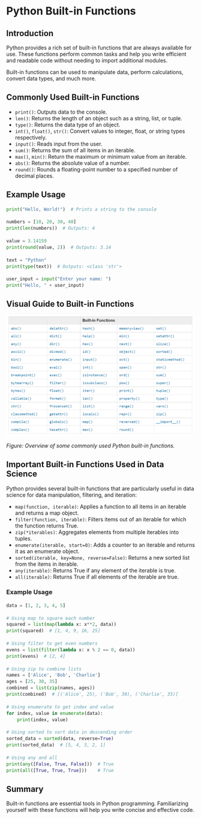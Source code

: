 # Python Built-in Functions

## Introduction
Python provides a rich set of built-in functions that are always available for use. These functions perform common tasks and help you write efficient and readable code without needing to import additional modules.

Built-in functions can be used to manipulate data, perform calculations, convert data types, and much more.

## Commonly Used Built-in Functions

- `print()`: Outputs data to the console.
- `len()`: Returns the length of an object such as a string, list, or tuple.
- `type()`: Returns the data type of an object.
- `int()`, `float()`, `str()`: Convert values to integer, float, or string types respectively.
- `input()`: Reads input from the user.
- `sum()`: Returns the sum of all items in an iterable.
- `max()`, `min()`: Return the maximum or minimum value from an iterable.
- `abs()`: Returns the absolute value of a number.
- `round()`: Rounds a floating-point number to a specified number of decimal places.

## Example Usage

```python
print("Hello, World!")  # Prints a string to the console

numbers = [10, 20, 30, 40]
print(len(numbers))  # Outputs: 4

value = 3.14159
print(round(value, 2))  # Outputs: 3.14

text = "Python"
print(type(text))  # Outputs: <class 'str'>

user_input = input("Enter your name: ")
print("Hello, " + user_input)
```

## Visual Guide to Built-in Functions

![Python Built-in Functions](../../imagedata/builtin-functions.png)

*Figure: Overview of some commonly used Python built-in functions.*

## Important Built-in Functions Used in Data Science

Python provides several built-in functions that are particularly useful in data science for data manipulation, filtering, and iteration:

- `map(function, iterable)`: Applies a function to all items in an iterable and returns a map object.
- `filter(function, iterable)`: Filters items out of an iterable for which the function returns True.
- `zip(*iterables)`: Aggregates elements from multiple iterables into tuples.
- `enumerate(iterable, start=0)`: Adds a counter to an iterable and returns it as an enumerate object.
- `sorted(iterable, key=None, reverse=False)`: Returns a new sorted list from the items in iterable.
- `any(iterable)`: Returns True if any element of the iterable is true.
- `all(iterable)`: Returns True if all elements of the iterable are true.

### Example Usage

```python
data = [1, 2, 3, 4, 5]

# Using map to square each number
squared = list(map(lambda x: x**2, data))
print(squared)  # [1, 4, 9, 16, 25]

# Using filter to get even numbers
evens = list(filter(lambda x: x % 2 == 0, data))
print(evens)  # [2, 4]

# Using zip to combine lists
names = ['Alice', 'Bob', 'Charlie']
ages = [25, 30, 35]
combined = list(zip(names, ages))
print(combined)  # [('Alice', 25), ('Bob', 30), ('Charlie', 35)]

# Using enumerate to get index and value
for index, value in enumerate(data):
    print(index, value)

# Using sorted to sort data in descending order
sorted_data = sorted(data, reverse=True)
print(sorted_data)  # [5, 4, 3, 2, 1]

# Using any and all
print(any([False, True, False]))  # True
print(all([True, True, True]))    # True
```

## Summary
Built-in functions are essential tools in Python programming. Familiarizing yourself with these functions will help you write concise and effective code.

